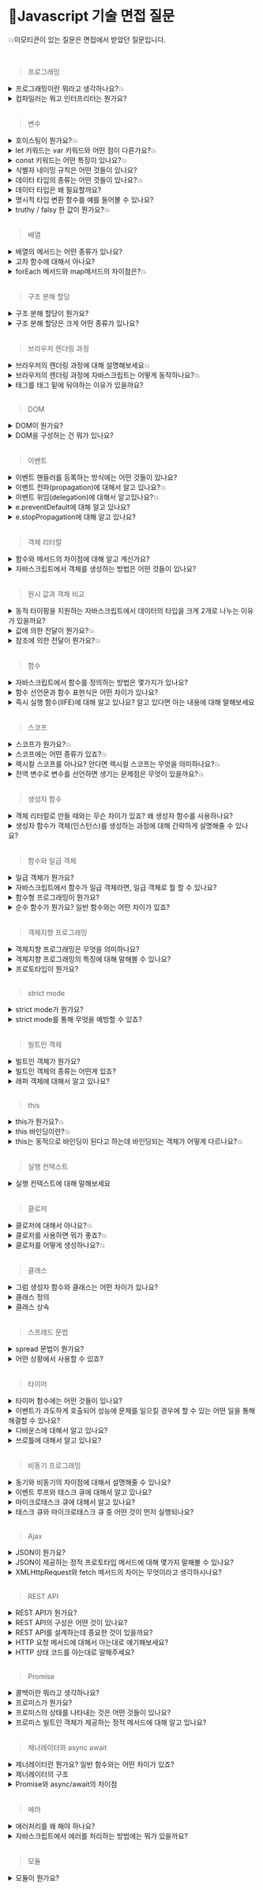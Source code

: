 # 🙋‍Javascript 기술 면접 질문

💥이모티콘이 있는 질문은 면접에서 받았던 질문입니다.

<br>

> 프로그래밍

<details>
<summary>프로그래밍이란 뭐라고 생각하나요?💥</summary>
<div markdown="1">
프로그래밍이란 구현하고자 하는 요구사항을 컴퓨터가 이해할 수 있도록 정확하고 상세하게 요구를 설명하는 작업입니다.
</div>
</details>

<details>
<summary>컴파일러는 뭐고 인터프리터는 뭔가요?</summary>
<div markdown="1">
컴파일러와 인터프리터는 작성한 코드를 기계어로 번역해주는 번역기 입니다. 컴파일러는 프로그램 전체를 스캔하여 번역해주는 방식이며, 실행파일이 생성됩니다. Java, C 등이 이 방식을 사용합니다. 컴파일 하기 전 스캔단계에서 오류를 캐치할 수 있는 특징이 있습니다.
인터프리터는 프로그램 실행 시 한줄 씩 번역하는 방식으로 JS, Python 등이 있습니다. 프로그램을 실행해야만 오류를 잡아낼 수 있는 특징이 있습니다.
</div>
</details>

<br>

> 변수

<details>
<summary>호이스팅이 뭔가요?💥</summary>
<div markdown="1">
자바스크립트 엔진은 소스코드를 순차적으로 실행하기에 앞서 선언문(변수 선언문, 함수 선언문 등)을 먼저 실행합니다. 변수 선언이 소스코드의 어디에 위치하는지와 상관없이 어디서든지 변수를 참조할 수 있습니다. 이처럼 변수 선언문이 코드의 선두에 끌어 올려진 것처럼 동작하는 자바스크립트 고유의 특징을 변수 호이스팅이라고 합니다.    
</div>
</details>

<details>
<summary>let 키워드는 var 키워드와 어떤 점이 다른가요?💥</summary>
<div markdown="1">
1. let은 블록스코프를 가지고 있고 var키워드는 함수스코프를 가지고 있습니다. <br/>
2. let은 재할당만 가능하지만 var는 재선언, 재할당이 모두 가능합니다.<br/>
3. var는 선언과 동시에 undefined로 초기화가 되지만 let은 선언과 초기화가 분리되어 초기화가 되기전에 변수를 호출하면 ReferenceError가 발생합니다.<br>
4. let은 변수 호이스팅이 일어나지 않는 것 처럼 동작합니다.<br/>
5. let은 전역 객체로 접근할 수 없습니다.<br/>
<b>[추가 TDZ]</b> <br/>
"let" 및 "const" 키워드로 선언된 변수는 TDZ(Temporary Dead Zone)에 영향을 받습니다. TDZ는 변수가 선언되었지만 초기화되기 전까지 액세스할 수 없는 구간을 의미합니다. 따라서 선언 이전에 "let" 또는 "const" 변수를 사용하면 ReferenceError가 발생합니다. 이와는 달리 "var" 키워드로 선언된 변수나 함수 선언은 TDZ에 영향을 받지 않으므로, 선언 이전에도 참조할 수 있습니다.
</div>
</details>

<details>
<summary>const 키워드는 어떤 특징이 있나요?💥</summary>
<div markdown="1">
1. 선언과 초기화<br>
const 키워드로 선언한 변수는 선언과 동시에 초기화가 이루어져야 합니다.<br><br>
2. 재할당 금지<br>
var 또는 let 키워드로 선언한 변수는 재할당이 자유로우나 const 키워드로 선언한 변수는 재할당이 안됩니다.<br><br>
3. 상수(변하지 않는 변수)<br>
const로 선언한 변수에 원시 값을 할당한 경우 변수 값을 변경할 수 없습니다.<br>
원시 값은 변경 불가능한 값이기 때문입니다. 이러한 특징을 사용하여 상수로 표현합니다.<br>
</div>
</details>

<details>
<summary>식별자 네이밍 규칙은 어떤 것들이 있나요?</summary>
<div markdown="1">
별자는 특수문자를 제외한 문자, 숫자, 언더스코어(_), 달러 기호($)를 포함할 수 있습니다. <br/>
단 식별자는 특수문자를 제외한 문자, 언더스코어(_), 달러 기호로 시작해야 하며, 숫자로 시작하는 것은 허용하지 않습니다.
</div>
</details>

<details>
<summary>데이터 타입의 종류는 어떤 것들이 있나요?💥</summary>
<div markdown="1">
원시 타입과 객체 타입이 있습니다. 원시 타입으로는 string(문자), Boolean(참과 거짓), number(숫자), null(의도적으로 값이 없음), undefined(값이 할당되지 않음), symbol(유일무이한 값), BigInt(아주 큰 정수)가 있습니다. 원시 타입을 제외한 모든 것은 다 객체 타입입니다. 배열, 함수, 객체가 있습니다. 이러한 데이터 타입은 자바스크립트에서 사용되며, 각각 다른 특징과 용도로 쓰이고 있습니다. 원시 타입은 값에 의한 전달로 동작하고, 객체 타입은 참조에 의한 전달로 동작합니다.
</div>
</details>

<details>
<summary>데이터 타입은 왜 필요할까요?</summary>
<div markdown="1">
1. 값을 저장할때 확보해야하는 메모리 공간의 크기를 결정하기 위해 필요합니다.<br>
2. 값을 참조할 때 읽어들여야 하는 메모리 공간의 크기를 결정하기 위해 필요합니다.<br>
3. 메모리에서 읽어들인 2진수를 어떻게 해석해야 할지 결정하기 위해 필요합니다.<br>
  <br>
  <details>
  <summary>보충 설명</summary>
<div markdown="1">
1.값을 저장할때 확보해야 하는 메모리 공간의 크기를 결정하기 위해 필요합니다. <br>
a라는 이름으로 공간을 만들었습니다. a공간에 2진수 형태로 데이터를 저장합니다.
이 과정에서 우리가 직접 얼마의 메모리 공간을 확보해야하는지 명시해주지 않아도 됩니다.
자바스크립트 엔진은 데이터 타입에 따라 알맞은 크기의 메모리 공간을 확보해주기 때문입니다.<br>
<br>
2.값을 참조할때 읽어들여야 하는 메모리 공간의 크기를 결정하기 위해 필요합니다.<br>
a변수를 통해 50이라는 값이 저장되어 있는 메모리 공간을 찾아갈 수 있습니다. 이때 값을
참조하기 위해서는 한번에 읽어들여할 메모리 크기를 알아야 합니다. a변수의 경우, 저장되어 있는 값이
숫자타입이므로 8바이트 단위로 읽지 않으면 원하는 값을 얻어낼 수 없습니다.
그렇다면 컴퓨터는 어떻게 한 번에 읽어들일 메모리의 크기를 알아낼 수 있을까요?
자바스크립트 엔진은 a 변수에 숫자타입의 값이 할당되어있기 때문에 a변수를 숫자타입으로 인식합니다.
숫자 타입은 8바이트 단위로 저장되므로 a변수를 참조하면 8바이트 단위로 메모리를 읽어들여 값을 얻어낼수 있습니다.
이처럼 어떤 데이터를 참조하는 과정에서 얼마의 메모리 공간을 읽어 들일지 알기 위해 데이터타입이 필요합니다.
<br>
  <br>
3.메모리에서 읽어들인 2진수를 어떻게 해석해야 할지 결정하기 위해 필요합니다.<br>
a변수 값을 사용할려고 가져왔더니 2진수 형태로 저장되어 있습니다.
이는 숫자일수도 있고 문자일수도 있습니다. 이때 2진수를 어떻게 해석할지 결정하는 방법으로
데이터 타입이 쓰입니다.</div>
  </details>
  
</div>
</details>

<details>
<summary>명시적 타입 변환 함수를 예를 들어볼 수 있나요?</summary>
<div markdown="1">
String, toString을 사용하여 문자열이 아닌 값을 문자열로 바꾸는 방법,  Number, parseInt를 사용해 숫자 타입으로 바꾸는 방법,  Boolen 메서드를 사용해서 불리언 타입으로 바꾸는 방법이 있습니다.
</div>
</details>

<details>
<summary>truthy / falsy 한 값이 뭔가요?💥</summary>
<div markdown="1">
turthy 값은 참으로 평가되는 값으로 true, 빈배열, 빈객체, 1 등이 있으며, falsy 값은 거짓으로 평가되는 값으로 false, undefined, null, 0, -0이 있습니다.
</div>
</details>

<br>

> 배열

<details>
<summary>배열의 메서드는 어떤 종류가 있나요?</summary>
<div markdown="1">
원본 배열을 직접 변경하는 push, pop, unshift, shift, splice, join, reverse, fill 등의 메소드와 새로운 배열을 생성하는 concat, slice, map, filter 등의 메소드가 있습니다.
</div>
</details>

<details>
<summary>고차 함수에 대해서 아나요?</summary>
<div markdown="1">
고차함수란 함수를 인수로 전달받거나(콜백함수) 함수를 반환하는 함수를 말합니다. sort, forEach, map, filter, reduce, some, every, find 등이 해당합니다.
</div>
</details>

<details>
<summary>forEach 메서드와 map메서드의 차이점은?💥</summary>
<div markdown="1">
forEach 는 별도의 반환값이 없이 배열 원소를 처음부터 끝까지 순회하는 메서드이며, map은 새 배열을 반환한다는 점에 차이가 있습니다.
</div>
</details>

<br>

> 구조 분해 할당

<details>
<summary>구조 분해 할당이 뭔가요?</summary>
<div markdown="1">
이터러블 객체를 해체하여 개별 변수에 담을 수 있게하는 자바스크립트 표현식입니다. 배열 혹은 객체의 값을 편하게 꺼내 쓸 수 있으며, 대표적으로 props로 받은 값을 구조분해 할당하여 사용합니다.
</div>
</details>

<details>
<summary>구조 분해 할당은 크게 어떤 종류가 있나요?</summary>
<div markdown="1">
답변을 적어주세요
</div>
</details>

<br>

> 브라우저 렌더링 과정

<details>
<summary>브라우저의 렌더링 과정에 대해 설명해보세요💥</summary>
<div markdown="1">
0. 서버에 필요한 리소스를 요청합니다. 서버는 브라우저에게 필요한 HTML을 보내줍니다.<br>
1. HTML 파일을 받은 브라우저는 파싱하며 DOM트리를 생성합니다.<br>
2. HTML을 읽는 중 CSS 요청이 발생하면 CSS 파일을 받아와 CSSOM 트리를 생성합니다.<br>
3. JavaScript 코드를 만나면 HTML 파싱을 중단하고 제어권한을 JavaScript 엔진에게 넘깁니다. JavaScript 코드를 파싱하고 실행합니다.<br>
4. DOM 트리와 CSSOM 트리를 결합하여 렌더 트리(Render Tree)를 생성합니다. 렌더 트리는 화면에 실제로 표시될 요소들로 구성됩니다.<br>
5. 렌더 트리의 각 노드에 대해 위치와 크기를 계산하는 레이아웃(Layout) 단계가 발생합니다.<br>
6. 레이아웃 단계에서 계산된 위치와 크기를 실제 픽셀로 변환하여 화면에 출력합니다. 이를 페인트(Paint)라고 합니다.<br>
7. Composition 단계에서는 레이아웃과 페인트를 수행하지 않고 레이어의 합성만 실행합니다. 이 단계에서는 transform, opacity와 같은 요소들이 처리됩니다.이러한 과정을 통해 HTML, CSS, JavaScript를 조합하여 브라우저에서 웹 페이지를 렌더링하고 화면에 표시됩니다.<br>
<br>
***리플로우와 리페인트가 무엇인가요? <br>
HTML의 레이아웃이 변경될 경우 레이아웃 단계에서 렌더트리가 재생성되어 리플로우가 실행됩니다.
레이아웃과 관련없는 스타일이 변경될 경우에는 체인트 단계가 다시 실행되어 리페인트가 실행됩니다.
</div>
</details>

<details>
<summary>브라우저의 렌더링 과정에 자바스크립트는 어떻게 동작하나요?💥</summary>
<div markdown="1">
답변을 적어주세요
</div>
</details>

<details>
<summary>
<script></script> 태그를 <body></body> 태그 밑에 둬야하는 이유가 있을까요? </summary>
<div markdown="1">
HTML 파서는 script 태그를 만나면 파싱을 멈추고 스크립트 파일을 읽기 때문에 HTML 코드 중간에 script 태그가 있으면 무거운 JavaScript 코드를 불러오고 실행하느라 DOM 생성이 지연됩니다.
DOM 생성이 지연되면 브라우저 렌더링에 방해가 되므로 미완성 화면이 오래 유지될 수 있습니다.
따라서 script 태그는 HTML 코드를 모두 작성 후 body 태그 닫기 직전에 작성하는 것이 좋습니다.
</div>
</details>

<br>

> DOM

<details>
<summary>DOM이 뭔가요?</summary>
<div markdown="1">
DOM은 HTML문서의 계층적 구조와 정보를 표현하며 이를 제어할 수 있는 API, 즉 프로퍼티와 메서드를 제공하는 트리 자료구조입니다.
</div>
</details>

<details>
<summary>DOM을 구성하는 건 뭐가 있나요? </summary>
<div markdown="1">
HTML 요소는 렌더링 엔진에 의해 파싱되어, DOM을 구성하는 요소 노드 객체로 변환됩니다. 이때 HTML 요소 어트리뷰트는 어트리뷰트 노드로, HTML 요소의 텍스트 콘텐츠는 텍스트 노드로 변환됩니다.
(문서 노드, 요소 노드, 어트리뷰트 노드, 텍스트 노드 등)
</div>
</details>

<br>

> 이벤트

<details>
<summary>이벤트 핸들러를 등록하는 방식에는 어떤 것들이 있나요?</summary>
<div markdown="1">
답변을 적어주세요
</div>
</details>

<details>
<summary>이벤트 전파(propagation)에 대해서 알고 있나요?💥</summary>
<div markdown="1">
DOM 트리 상에 존재하는 모든 DOM 요소 노드에서 발생한 이벤트는 DOM 트리를 통해 전파됩니다.
이벤트가 전파되는 방향에 따라 3단계로 구분합니다.
캡처링 단계는 상위 요소에서 하위 요소 방향으로 전파되는 것,
타깃 단계는 이벤트가 이벤트 타깃에 도달하는 것,
버블링 단계는 하위 요소에 상위 요소 방향으로 전파되는 것입니다.
</div>
</details>

<details>
<summary>이벤트 위임(delegation)에 대해서 알고있나요?💥</summary>
<div markdown="1">
여러 개의 이벤트 리스너를 등록하지 않고 상위 요소에 하나의 이벤트 리스너만 등록하는 것을 이벤트 위임이라고 합니다. 여러개의 자식 엘리먼트 이벤트 관리하기,  동적 엘리먼트에 대한 이벤트 관리하기일 때 사용할 수 있습니다.
 <br> <br>
  <details>
  <summary>보충 설명</summary>

```jsx
이벤트위임을 사용하기 전
<ul>
  <li>1</li>
  <li>2</li>
  <li>3</li>
  <li>4</li>
  <li>5</li>
  <li>6</li>
</ul>

<script>
      const li = document.querySelectorAll("li");
      li.forEach((li) => {
        li.addEventListener("click", () => {
          li.classList.add("selected");
        });
      });
</script>
```

요소에 개별적으로 이벤트 리스너를 등록하고 있습니다. 이는 동일한 동작을 수행하는 요소에게 이벤트 리스너를 여러 번 중복해서 등록하는 것입니다. 여러개의 이벤트 리스너를 등록하는 경우, 각 요소에 대해 별도의 리스너를 등록하므로 메모리 사용량이 증가하고 많은 요소에 대한 이벤트 처리가 필요할 때 성능 저하가 일어날 수 있습니다. 또한 요소가 동적으로 추가 또는 제거되는 경우, 각각의 이벤트 리스너를 새로 등록하거나 제거해야하는 번거로움이 발생 할 수 있습니다.

```jsx
이벤트 위임을 사용한 예
      const ul = document.querySelector("ul");
      ul.addEventListener("click", (event) => {
        if (event.target.tagName == "LI") {
          event.target.classList.add("selected");
        }
      });
```

이벤트 위임을 사용한 예시는 상위 요소에 하나의 이벤트 리스너를 등록하여 모든 자식 요소의 이벤트를 처리합니다. 이벤트 위임을 사용하면 동적으로 생성되는 요소에 대해서도 이벤트 처리를 보장할 수 있으며, 이벤트 리스너의 중복 등록 문제를 피할 수 있습니다.

<div markdown="1">
</div>
  </details>
  
</div>
</details>

<details>
<summary>e.preventDefault에 대해 알고 있나요?</summary>
<div markdown="1">
e.preventDefault()는 메서드는 브라우저의 기본 동작을 중단시키는 역할을 합니다. 폼 제출 시 페이지를 새로고침하는 기본 동작을 중단시킵니다. 이를 통해 JavaScript 코드에서 추가적인 처리를 수행하거나 AJAX를 통해 비동기적으로 데이터를 전송할 수 있습니다.
</div>
</details>

<details>
<summary>e.stopPropagation에 대해 알고 있나요?</summary>
<div markdown="1">
답변을 적어주세요
</div>
</details>

<br>

> 객체 리터럴

<details>
<summary>함수와 메서드의 차이점에 대해 알고 계신가요?</summary>
<div markdown="1">
답변을 적어주세요
</div>
</details>

<details>
<summary>자바스크립트에서 객체를 생성하는 방법은 어떤 것들이 있나요? </summary>
<div markdown="1">
프로토타입 기밥 객체 지향언어라서 다양한 객체 생성 방법을 지원합니다.<br>
- 객체 리터럴 `const obj = {}`<br>
- 생성자 함수<br>
- 클래스(ES6)<br>
- Object.create() 메서드<br>

  <br>
  <details>
  <summary>보충 설명</summary>
<div markdown="1">
  - 객체 리터럴 예시<br>
  
  ```jsx
const person = {
name: "John",
age: 30,
occupation: "Developer"
};
  ```
<br>
  - 생성자 함수 예시<br>
  
  ```jsx
//1번
function Person(name, age, occupation) {
  this.name = name;
  this.age = age;
  this.occupation = occupation;
}

const person = new Person("John", 30, "Developer");

//2번
var day = new Date(); // new 연산자를 사용하여 Date 타입의 객체를 생성함.
document.write("올해는 " + day.getFullYear() + "년입니다.");

````
<br>
- 클래스 예시<br>

 ``` jsx
class Person {
  constructor(name, age, occupation) {
    this.name = name;
    this.age = age;
    this.occupation = occupation;
  }
}

const person = new Person("John", 30, "Developer");
````

<br>
- Object.create() 메서드 예시<br>
  
  ```jsx
const personPrototype = {
  sayHello: function() {
    console.log("Hello!");
  }
};

const person = Object.create(personPrototype);
person.name = "John";
person.age = 30;
person.occupation = "Developer";

````



</div>
</details>


</div>
</details>

<br>

> 원시 값과 객체 비교

<details>
<summary>동적 타이핑을 지원하는 자바스크립트에서 데이터의 타입을 크게 2개로 나누는 이유가 있을까요?</summary>
<div markdown="1">
값은 메모리에 저장하고 참조할 수 있어야합니다. 메모리에 값을 저장하려면 확보해야 할 메모리 공간의 크기를 먼저 결정해야 합니다. 
첫째, 값을 저장할 때 확보할 메모리 공간의 크기를 결정하기 위해. 둘째, 값을 참조할 때 한번에 읽어 들여야 할 메모리 공간의 크기를 결정하기 위해. 셋째, 메모리에서 읽어 들인 2진수를 어떻게 해석할지 결정하기 위해.
</div>
</details>

<details>
<summary>값에 의한 전달이 뭔가요?💥</summary>
<div markdown="1">
값에 의한 전달은 원시 타입 메모리의 복사 방법입니다. 메모리에 저장된 값 100을 복사해서 다른 메모리 주소에 100(실제로는 2진수형태)을 저장하는 것을 말합니다.
</div>
</details>

<details>
<summary>참조에 의한 전달이 뭔가요?💥</summary>
<div markdown="1">
참조에 의한 전달은 객체 타입에서 복사하는 방법입니다. 메모리에 저장된 값이 아닌 100이 저장되어있는 메모리 주소를 복사해 다른 메모리에 저장되는 방식입니다.
</div>
</details>

<br>

> 함수

<details>
<summary>자바스크립트에서 함수를 정의하는 방법은 몇가지가 있나요?</summary>
<div markdown="1">
JavaScript에서 함수 정의하는 방식에는 함수 선언문, 함수 표현식, function 생성자 함수, 화살표함수(ES6) 등이 있습니다.
</div>
</details>

<details>
<summary>함수 선언문과 함수 표현식은 어떤 차이가 있나요? </summary>
<div markdown="1">
함수 선언문은 정의한 함수를 선언문 이전에 호출하면 함수 호이스팅에 의해 호출이 가능합니다. (undefined 출력)
var 키워드처럼 함수 스코프를 가져서 함수 안에서 선언된 함수는 밖에서 호출이 불가하고 if문과 같은 다른 코드 블록 안에서 선언된 함수는 전역처럼 접근 가능합니다.
  
함수 표현식은 함수 선언을 값처럼 사용하는 방식입니다. 함수 선언문과 달리 함수 표현식은 선언 이전에 접근이 불가하고 할당된 변수에 따라 스코프가 결정됩니다.
</div>
</details>

<details>
<summary>즉시 실행 함수(IIFE)에 대해 알고 있나요? 알고 있다면 아는 내용에 대해 말해보세요</summary>
<div markdown="1">
답변을 적어주세요
</div>
</details>

<br>

> 스코프

<details>
<summary>스코프가 뭔가요?💥</summary>
<div markdown="1">
스코프에는 전역스코프와, 지역스코프가 있습니다. 전역 스코프(Global Scope)는 말 그대로 전역에 선언되어있어 어느 곳에서든지 해당 변수에 접근할 수 있다는 의미이며 지역 스코프(Local Scope)는 해당 지역에서만 접근할 수 있어 지역을 벗어난 곳에선 접근할 수 없다는 의미입니다. 지역스코프의 예로 함수스코프가 있습니다.
</div>
</details>

<details>
<summary>스코프에는 어떤 종류가 있죠?💥</summary>
<div markdown="1">
스코프에는 전역스코프와, 지역스코프가 있습니다. 전역 스코프(Global Scope)는 말 그대로 전역에 선언되어있어 어느 곳에서든지 해당 변수에 접근할 수 있다는 의미이며 지역 스코프(Local Scope)는 해당 지역에서만 접근할 수 있어 지역을 벗어난 곳에선 접근할 수 없다는 의미입니다. 지역스코프의 예로 함수스코프가 있습니다.
</div>
</details>

<details>
<summary>렉시컬 스코프를 아나요? 안다면 렉시컬 스코프는 무엇을 의미하나요?💥</summary>
<div markdown="1">
렉시컬 스코프란 함수를 어디서 정의했는지에 따라 함수의 상위 스코프를 결정하는 것을 말합니다. 즉, 함수의 상위 스코프는 항상 자신이 정의된 스코프가 되는 것입니다. JavaScript가 렉시컬 스코프를 따릅니다.
</div>
</details>

<details>
<summary>전역 변수로 변수를 선언하면 생기는 문제점은 무엇이 있을까요?💥</summary>
<div markdown="1">
답변을 적어주세요
</div>
</details>

<br>

> 생성자 함수

<details>
<summary>객체 리터럴로 만들 때와는 무슨 차이가 있죠? 왜 생성자 함수를 사용하나요?</summary>
<div markdown="1">
생성자 함수 통해 객체를 생성하면 마치 객체를 생성하기 위한 템플릿처럼 생성자 함수를 사용하여 프로퍼티 구조가 동일한 객체 여러개를 간편하게 생성할 수 있습니다.
</div>
</details>

<details>
<summary>생성자 함수가 객체(인스턴스)를 생성하는 과정에 대해 간략하게 설명해줄 수 있나요?</summary>
<div markdown="1">

```jsx
//1.생성자 함수 선언
function User(name) {
// this = { }  3. 빈 객체가 암시적으로 만들어짐

//4. 새로운 프로퍼티를 this에 추가함
[this.name](http://this.name/) = name;
this.isAdmin = false;

// return this; 5. this가 암시적으로 반환됨
}

let user = new User("쿠마") //2.인스턴스 생성
````

</div>
</details>

<br>

> 함수와 일급 객체

<details>
<summary>일급 객체가 뭔가요?</summary>
<div markdown="1">
일급 객체의 특징으로는
첫째, 무명의 리터럴로 생성할 수 있습니다.
둘째, 변수나 자료구조(배열,객체)에 저장할 수 있습니다.
셋째, 함수의 매개변수에 전달할 수 있습니다. (콜백함수)
넷째, 함수의 반환 값으로 사용할 수 있습니다. (고차함수)
</div>
</details>

<details>
<summary>자바스크립트에서 함수가 일급 객체라면, 일급 객체로 뭘 할 수 있나요?</summary>
<div markdown="1">
1. 변수에 할당할 수 있습니다: 함수는 변수에 할당되어 저장될 수 있습니다. 변수를 통해 함수를 참조하고 호출할 수 있습니다.<br><br>
2. 매개변수로 전달할 수 있습니다: 함수는 다른 함수의 매개변수로 전달될 수 있습니다. 이를 통해 함수를 콜백으로 사용하거나, 동적으로 함수를 생성하고 조작할 수 있습니다.<br><br>
3. 반환값으로 사용할 수 있습니다: 함수는 다른 함수의 반환값으로 사용될 수 있습니다. 이를 통해 함수가 다른 함수에 필요한 동작을 정의하고 반환하거나, 함수를 조합하여 더 복잡한 동작을 구성할 수 있습니다.<br><br>
이러한 특징을 통해 함수를 값처럼 다룰 수 있고, 함수를 조합하고 활용하여 유연하고 강력한 동작을 구현할 수 있습니다. 함수형 프로그래밍 패러다임에서는 이러한 특징을 기반으로 데이터와 동작을 분리하여 코드의 재사용성과 가독성을 높이는 등의 장점을 제공합니다.
</div>
</details>

<details>
<summary>함수형 프로그래밍이 뭔가요?</summary>
<div markdown="1">
답변을 적어주세요
</div>
</details>

<details>
<summary>순수 함수가 뭔가요? 일반 함수와는 어떤 차이가 있죠?</summary>
<div markdown="1">
순수 함수는 어떤 외부 상태에 의존하지도 않고, 변경하지도 않는, 즉 부수 효과가 없는 함수를 말합니다. 일반 함수는 외부 상태를 변경하는, 즉 부수 효과가 있는 함수를 말합니다.
</div>
</details>

<br>

> 객체지향 프로그래밍

<details>
<summary>객체지향 프로그래밍은 무엇을 의미하나요?</summary>
<div markdown="1">
답변을 적어주세요
</div>
</details>

<details>
<summary>객체지향 프로그래밍의 특징에 대해 말해볼 수 있나요?</summary>
<div markdown="1">
객체지향 프로그래밍은 프로그램을 작은 독립적인 객체로 나누고, 이들을 상호작용시켜 큰 프로그램을 구축하는 개발 방법입니다. 레고 블록의 조립과 같이 필요한 기능을 수행하는 객체들을 조합하여 프로그램을 구성합니다. 객체들은 데이터와 그를 다루는 방법(메서드)을 포함하며, 이들은 상호작용하면서 프로그램이 실행됩니다. 객체지향 프로그래밍은 코드의 재사용성과 유지 보수의 편의성을 높여줍니다.
</div>
</details>

<details>
<summary>프로토타입이 뭔가요?</summary>
<div markdown="1">
답변을 적어주세요
</div>
</details>

<br>

> strict mode

<details>
<summary>strict mode가 뭔가요? </summary>
<div markdown="1">
오타나 문법 지식의 미비로 인한 실수를 줄여 안정적인 코드를 생산하기 위해 ES5에 추가된 모드입니다.
</div>
</details>

<details>
<summary>strict mode를 통해 무엇을 예방할 수 있죠? </summary>
<div markdown="1">
답변을 적어주세요
</div>
</details>

<br>

> 빌트인 객체

<details>
<summary>빌트인 객체가 뭔가요?</summary>
<div markdown="1">
개발자가 모든 기능을 구현하지 않고, 편하게 개발할 수 있도록 자바스크립트에서 기본적으로 제공하는 객체입니다.

Object, String, Number, Boolean, Symbol, Date, Math, RegExp, Array, Map/Set, WeakMap/WeakSet, Function, Promise, Reflect, Proxy, JSON, Error 등 40여개 표준 빌트인 객체가 있습니다.
</div>
</details>

<details>
<summary>빌트인 객체의 종류는 어떤게 있죠?</summary>
<div markdown="1">
답변을 적어주세요
</div>
</details>

<details>
<summary>래퍼 객체에 대해서 알고 있나요?</summary>
<div markdown="1">
답변을 적어주세요
</div>
</details>

<br>

> this

<details>
<summary>this가 뭔가요?💥</summary>
<div markdown="1">
답변을 적어주세요
</div>
</details>

<details>
<summary>this 바인딩이란?💥</summary>
<div markdown="1">
답변을 적어주세요
</div>
</details>

<details>
<summary>this는 동적으로 바인딩이 된다고 하는데 바인딩되는 객체가 어떻게 다르나요?💥</summary>
<div markdown="1">
답변을 적어주세요
</div>
</details>

<br>

> 실행 컨텍스트

<details>
<summary>실행 컨텍스트에 대해 말해보세요</summary>
<div markdown="1">
답변을 적어주세요
</div>
</details>

<br>

> 클로저

<details>
<summary>클로저에 대해서 아나요?💥</summary>
<div markdown="1">
답변을 적어주세요
</div>
</details>

<details>
<summary>클로저를 사용하면 뭐가 좋죠?💥</summary>
<div markdown="1">
답변을 적어주세요
</div>
</details>

<details>
<summary>클로저를 어떻게 생성하나요?💥</summary>
<div markdown="1">
답변을 적어주세요
</div>
</details>

<br>

> 클래스

<details>
<summary>그럼 생성자 함수와 클래스는 어떤 차이가 있나요?</summary>
<div markdown="1">
답변을 적어주세요
</div>
</details>

<details>
<summary>클래스 정의</summary>
<div markdown="1">
답변을 적어주세요
</div>
</details>

<details>
<summary>클래스 상속</summary>
<div markdown="1">
답변을 적어주세요
</div>
</details>

<br>

> 스프레드 문법

<details>
<summary>spread 문법이 뭔가요?</summary>
<div markdown="1">
답변을 적어주세요
</div>
</details>

<details>
<summary>어떤 상황에서 사용할 수 있죠?</summary>
<div markdown="1">
답변을 적어주세요
</div>
</details>

<br>

> 타이머

<details>
<summary>타이머 함수에는 어떤 것들이 있나요?</summary>
<div markdown="1">
특정 함수의 실행을 원하는 시간만큼 뒤로 미루는 setTimeout, 특정 콜백을 일정한 시간 간격으로 반복 실행하도록 하는 setInterval이 있습니다. 각 타이머 취소하는 함수는 clearTimeout, clearInterval입니다.
</div>
</details>

<details>
<summary>이벤트가 과도하게 호출되어 성능에 문제를 일으킬 경우에 할 수 있는 어떤 일을 통해 해결할 수 있나요?</summary>
<div markdown="1">
짧은 시간 간격으로 연속해서 발생하는 scroll, resize, mousemove같은 이벤트에 바인딩한 이벤트 핸들러는 과도하게 호출되어 성능에 문제를 일으킬 수 있습니다.
디바운스와 쓰로틀과 같이 연이어 발생하는 이벤트를 그룹화해서 이벤트 핸들러의 호출을 방지하는 최적화 프로그래밍 기법을 사용하면 이벤트가 과도하게 호출되는 것을 막거나 조절할 수 있습니다.
</div>
</details>

<details>
<summary>디바운스에 대해서 알고 있나요?</summary>
<div markdown="1">
디바운스는 연이어 발생하는 이벤트를 그룹화해서, 맨 처음 혹은 마지막 함수만 호출되도록 하는 프로그래밍 기법입니다.
</div>
</details>

<details>
<summary>쓰로틀에 대해서 알고 있나요?</summary>
<div markdown="1">
쓰로틀은 연이어 발생하는 이벤트를 그룹화해서 일정한 delay를 포함시켜 일정 시간동안 호출된 함수는 무시하도록 하는 프로그래밍 기법입니다.
</div>
</details>

<br>

> 비동기 프로그래밍

<details>
<summary>동기와 비동기의 차이점에 대해서 설명해줄 수 있나요?</summary>
<div markdown="1">
동기는 현재 실행 중인 태스트가 종료될 때까지 다음에 실행될 태스크가 대기하는 방식이고 비동기는 현재 실행 중인 태스크가 종료되지 않은 상태라 해도 다음 태스크를 곧바로 실행하는 방식입니다. 비동기 방식에는 타이머 함수, HTTP 요청, 이벤트 핸들러 등이 있습니다.
</div>
</details>

<details>
<summary>이벤트 루프와 태스크 큐에 대해서 알고 있나요?</summary>
<div markdown="1">
이벤트루프는 순차적으로 태스크 큐에 대기 중인 함수를 콜 스택으로 이동, 즉 실행시키는 역할을 합니다. 태스크 큐는 비동기 함수의 콜백 함수 또는 이벤트 핸들러가 일시적으로 보관되는 영역입니다. 태스크 큐에 일시 보관된 함수들은 비동기 처리 방식으로 동작하는 것입니다.
</div>
</details>

<details>
<summary>마이크로태스크 큐에 대해서 알고 있나요?</summary>
<div markdown="1">
답변을 적어주세요
</div>
</details>

<details>
<summary>태스크 큐와 마이크로태스크 큐 중 어떤 것이 먼저 실행되나요?</summary>
<div markdown="1">
답변을 적어주세요
</div>
</details>

<br>

> Ajax

<details>
<summary>JSON이 뭔가요?</summary>
<div markdown="1">
답변을 적어주세요
</div>
</details>

<details>
<summary>JSON이 제공하는 정적 프로토타입 메서드에 대해 몇가지 말해볼 수 있나요?</summary>
<div markdown="1">
답변을 적어주세요
</div>
</details>

<details>
<summary>XMLHttpRequest와 fetch 메서드의 차이는 무엇이라고 생각하시나요?</summary>
<div markdown="1">
답변을 적어주세요
</div>
</details>

<br>

> REST API

<details>
<summary>REST API가 뭔가요?</summary>
<div markdown="1">
REST API는 클라이언트와 서버 간의 통신을 위한 일련의 규칙과 제약을 정의한 소프트웨어 아키텍쳐 스타일입니다.
웹 브라우저, 모바일 앱과 같은 클라이언트에서 서버에게 요청을 보내고, 서버는 요청을 처리하고 필요한 데이터를 응답으로 반환하는 방식으로 동작합니다. 이러한 통신은 주로 HTTP 프로토콜을 사용하여 이루어집니다.
</div>
</details>

<details>
<summary>REST API의 구성은 어떤 것이 있나요?</summary>
<div markdown="1">
REST API는 리소스(자원)와 리소스를 조작하기 위한 표준 HTTP 메소드(GET, POST, PUT, DELETE 등)으로 구성되어 있습니다. 각각의 리소스는 고유한 식별자(URI)를 가지며, 클라이언트는 이 식별자를 사용하여 리소스에 접근하고 조작할 수 있습니다.
</div>
</details>

<details>
<summary>REST API를 설계하는데 중요한 것이 있을까요?</summary>
<div markdown="1">
답변을 적어주세요
</div>
</details>

<details>
<summary>HTTP 요청 메서드에 대해서 아는대로 얘기해보세요?</summary>
<div markdown="1">
답변을 적어주세요
</div>
</details>

<details>
<summary>HTTP 상태 코드를 아는대로 말해주세요?</summary>
<div markdown="1">
답변을 적어주세요
</div>
</details>

<br>

> Promise

<details>
<summary>콜백이란 뭐라고 생각하나요?</summary>
<div markdown="1">
답변을 적어주세요
</div>
</details>

<details>
<summary>프로미스가 뭔가요?</summary>
<div markdown="1">
답변을 적어주세요
</div>
</details>

<details>
<summary>프로미스의 상태를 나타내는 것은 어떤 것들이 있나요?</summary>
<div markdown="1">
답변을 적어주세요
</div>
</details>

<details>
<summary>프로미스 빌트인 객체가 제공하는 정적 메서드에 대해 알고 있나요?</summary>
<div markdown="1">
프로미스 빌트인 객체가 제공하는 정적 메서드에는 여러 Promise 객체의 작업 성공 결과를 기다렸다가 모두 한 번에 취합하는 Promise.all 메서드, 여러 Promise 객체들을 경쟁시켜서 가장 빨리 상태가 결정된 Promise 객체를 선택하는 Promise.race 메서드, 배열 내 Promise 객체들이 settled 상태가 되기만 하면 Promise 객체를 리턴하는 Promise.allSettled 메서드 등이 있습니다. 
</div>
</details>

<br>

> 제너레이터와 async await

<details>
<summary>제너레이터란 뭔가요? 일반 함수와는 어떤 차이가 있죠?</summary>
<div markdown="1">
제너레이터는 코드블럭의 실행을 일시 중지(블러킹)했다가 필요한 시점에 재개할 수 있는 ES6에서 도입된 특수한 함수입니다.  
일반 함수와의 차이점은   
첫째, 함수 호출자에게 함수 실행의 제어권 양도가 가능한 것,  
둘째, 함수 호출자와 함수의 상태를 주고 받을 수 있는 것,  
호출 시 제너레이터 객체를 반환하는 것입니다.  
</div>
</details>

<details>
<summary>제너레이터의 구조</summary>
<div markdown="1">
제너레이터는 `yield` 키워드와 `next` 메서드를 통해 실행을 일시중지했다가 필요한 시점에 다시 재개할 수 있게 이루어져 있습니다. 
`next` 메서드를 통해 제너레이터를 실행할 경우, 코드 블록 내에 `yield` 키워드 뒤에 오는 표현식의 평가 결과를 제너레이터 함수 호출자에게 result 객체 형식으로 반환합니다.
</div>
</details>

<details>
<summary>Promise와 async/await의 차이점</summary>
<div markdown="1">
답변을 적어주세요
</div>
</details>

<br>

> 에러

<details>
<summary>에러처리를 왜 해야 하나요?</summary>
<div markdown="1">
답변을 적어주세요
</div>
</details>

<details>
<summary>자바스크립트에서 에러를 처리하는 방법에는 뭐가 있을까요?</summary>
<div markdown="1">
답변을 적어주세요
</div>
</details>

<br>

> 모듈

<details>
<summary>모듈이 뭔가요?</summary>
<div markdown="1">
답변을 적어주세요
</div>
</details>



